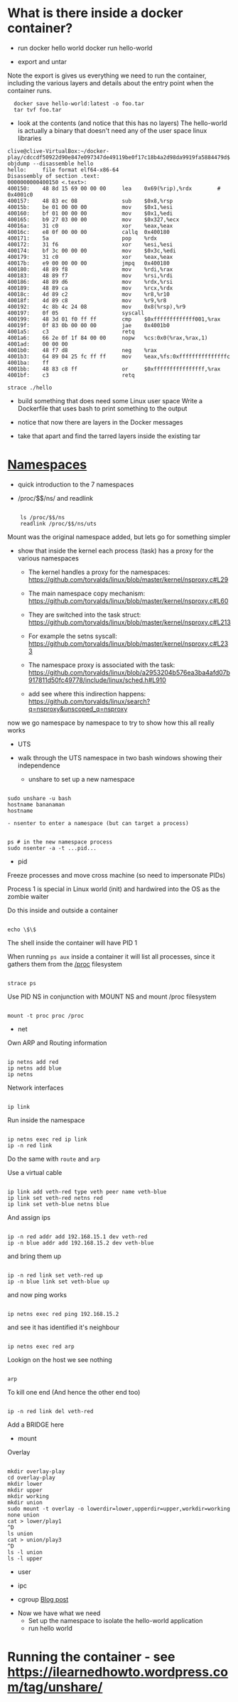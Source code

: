 # What is there inside a docker container?

- run docker hello world
  docker run hello-world

- export and untar

Note the export is gives us everything we need to run the container, including the various layers
and details about the entry point when the container runs.

```
  docker save hello-world:latest -o foo.tar
  tar tvf foo.tar
```

- look at the contents (and notice that this has no layers)
  The hello-world is actually a binary that doesn't need any of the user space linux libraries

```
clive@clive-VirtualBox:~/docker-play/cdccdf50922d90e847e097347de49119be0f17c18b4a2d98da9919fa5884479d$ objdump --disassemble hello
hello:     file format elf64-x86-64
Disassembly of section .text:
0000000000400150 <.text>:
400150:    48 8d 15 69 00 00 00     lea    0x69(%rip),%rdx        # 0x4001c0
400157:    48 83 ec 08              sub    $0x8,%rsp
40015b:    be 01 00 00 00           mov    $0x1,%esi
400160:    bf 01 00 00 00           mov    $0x1,%edi
400165:    b9 27 03 00 00           mov    $0x327,%ecx
40016a:    31 c0                    xor    %eax,%eax
40016c:    e8 0f 00 00 00           callq  0x400180
400171:    5a                       pop    %rdx
400172:    31 f6                    xor    %esi,%esi
400174:    bf 3c 00 00 00           mov    $0x3c,%edi
400179:    31 c0                    xor    %eax,%eax
40017b:    e9 00 00 00 00           jmpq   0x400180
400180:    48 89 f8                 mov    %rdi,%rax
400183:    48 89 f7                 mov    %rsi,%rdi
400186:    48 89 d6                 mov    %rdx,%rsi
400189:    48 89 ca                 mov    %rcx,%rdx
40018c:    4d 89 c2                 mov    %r8,%r10
40018f:    4d 89 c8                 mov    %r9,%r8
400192:    4c 8b 4c 24 08           mov    0x8(%rsp),%r9
400197:    0f 05                    syscall
400199:    48 3d 01 f0 ff ff        cmp    $0xfffffffffffff001,%rax
40019f:    0f 83 0b 00 00 00        jae    0x4001b0
4001a5:    c3                       retq
4001a6:    66 2e 0f 1f 84 00 00     nopw   %cs:0x0(%rax,%rax,1)
4001ad:    00 00 00
4001b0:    48 f7 d8                 neg    %rax
4001b3:    64 89 04 25 fc ff ff     mov    %eax,%fs:0xfffffffffffffffc
4001ba:    ff
4001bb:    48 83 c8 ff              or     $0xffffffffffffffff,%rax
4001bf:    c3                       retq
```

```
strace ./hello
```

- build something that does need some Linux user space
  Write a Dockerfile that uses bash to print something to the output

- notice that now there are layers in the Docker messages

- take that apart and find the tarred layers inside the existing tar

# [Namespaces](https://www.youtube.com/watch?v=0kJPa-1FuoI)

- quick introduction to the 7 namespaces

- /proc/\$\$/ns/ and readlink

```

    ls /proc/$$/ns
    readlink /proc/$$/ns/uts

```

Mount was the original namespace added, but lets go for something simpler

- show that inside the kernel each process (task) has a proxy for the various namespaces

  - The kernel handles a proxy for the namespaces: https://github.com/torvalds/linux/blob/master/kernel/nsproxy.c#L29
  - The main namespace copy mechanism: https://github.com/torvalds/linux/blob/master/kernel/nsproxy.c#L60
  - They are switched into the task struct: https://github.com/torvalds/linux/blob/master/kernel/nsproxy.c#L213
  - For example the setns syscall: https://github.com/torvalds/linux/blob/master/kernel/nsproxy.c#L233
  - The namespace proxy is associated with the task: https://github.com/torvalds/linux/blob/a2953204b576ea3ba4afd07b917811d50fc49778/include/linux/sched.h#L910

  - add see where this indirection happens: https://github.com/torvalds/linux/search?q=nsproxy&unscoped_q=nsproxy

now we go namespace by namespace to try to show how this all really works

- UTS
- walk through the UTS namespace in two bash windows showing their independence

  - unshare to set up a new namespace

```

sudo unshare -u bash
hostname bananaman
hostname

```

    - nsenter to enter a namespace (but can target a process)

```

ps # in the new namespace process
sudo nsenter -a -t ...pid...

```

- pid

Freeze processes and move cross machine (so need to impersonate PIDs)

Process 1 is special in Linux world (init) and hardwired into the OS as the zombie waiter

Do this inside and outside a container

```

echo \$\$

```

The shell inside the container will have PID 1

When running `ps aux` inside a container it will list all processes, since it gathers them from the [/proc](http://man7.org/linux/man-pages/man5/proc.5.html) filesystem

```

strace ps

```

Use PID NS in conjunction with MOUNT NS and mount /proc filesystem

```

mount -t proc proc /proc

```

- net

Own ARP and Routing information

```

ip netns add red
ip netns add blue
ip netns

```

Network interfaces

```

ip link

```

Run inside the namespace

```

ip netns exec red ip link
ip -n red link

```

Do the same with `route` and `arp`

Use a virtual cable

```

ip link add veth-red type veth peer name veth-blue
ip link set veth-red netns red
ip link set veth-blue netns blue

```

And assign ips

```

ip -n red addr add 192.168.15.1 dev veth-red
ip -n blue addr add 192.168.15.2 dev veth-blue

```

and bring them up

```

ip -n red link set veth-red up
ip -n blue link set veth-blue up

```

and now ping works

```

ip netns exec red ping 192.168.15.2

```

and see it has identified it's neighbour

```

ip netns exec red arp

```

Lookign on the host we see nothing

```

arp

```

To kill one end (And hence the other end too)

```

ip -n red link del veth-red

```

Add a BRIDGE here

- mount

Overlay

```

mkdir overlay-play
cd overlay-play
mkdir lower
mkdir upper
mkdir working
mkdir union
sudo mount -t overlay -o lowerdir=lower,upperdir=upper,workdir=working none union
cat > lower/play1
^D
ls union
cat > union/play3
^D
ls -l union
ls -l upper

```

- user

- ipc

- cgroup [Blog post](https://jvns.ca/blog/2016/10/10/what-even-is-a-container/)

* Now we have what we need
  - Set up the namespace to isolate the hello-world application
  - run hello world

# Running the container - see https://ilearnedhowto.wordpress.com/tag/unshare/
